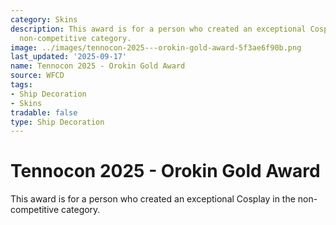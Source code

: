 ```yaml
---
category: Skins
description: This award is for a person who created an exceptional Cosplay in the
  non-competitive category.
image: ../images/tennocon-2025---orokin-gold-award-5f3ae6f90b.png
last_updated: '2025-09-17'
name: Tennocon 2025 - Orokin Gold Award
source: WFCD
tags:
- Ship Decoration
- Skins
tradable: false
type: Ship Decoration
---
```


# Tennocon 2025 - Orokin Gold Award

This award is for a person who created an exceptional Cosplay in the non-competitive category.

